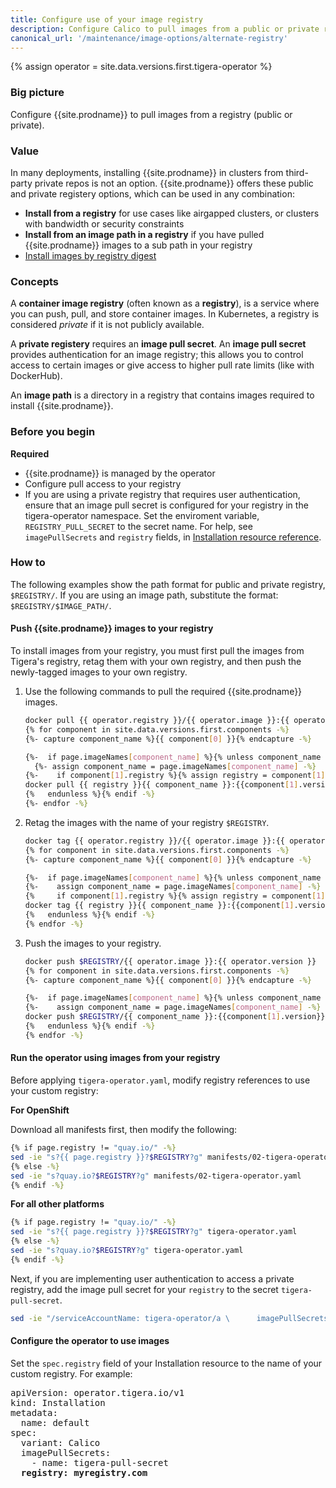 ```yaml
---
title: Configure use of your image registry 
description: Configure Calico to pull images from a public or private registry. 
canonical_url: '/maintenance/image-options/alternate-registry'
---
```


{% assign operator = site.data.versions.first.tigera-operator %}

### Big picture

Configure {{site.prodname}} to pull images from a registry (public or private).

### Value

In many deployments, installing {{site.prodname}} in clusters from third-party private repos is not an option. {{site.prodname}} offers these public and private registery options, which can be used in any combination: 

- **Install from a registry** for use cases like airgapped clusters, or clusters with bandwidth or security constraints
- **Install from an image path in a registry** if you have pulled {{site.prodname}} images to a sub path in your registry
- [Install images by registry digest]({{site.baseurl}}/maintenance/image-options/imageset)

### Concepts

A **container image registry** (often known as a **registry**), is a service where you can push, pull, and store container images. In Kubernetes, a registry is considered *private* if it is not publicly available.

A **private registery** requires an **image pull secret**. An **image pull secret** provides authentication for an image registry; this allows you to control access to certain images or give access to higher pull rate limits (like with DockerHub).

An **image path** is a directory in a registry that contains images required to install {{site.prodname}}.

### Before you begin

**Required**

- {{site.prodname}} is managed by the operator
- Configure pull access to your registry
- If you are using a private registry that requires user authentication, ensure that an image pull secret is configured for your registry in the tigera-operator namespace. Set the enviroment variable, `REGISTRY_PULL_SECRET` to the secret name. For help, see `imagePullSecrets` and `registry` fields, in [Installation resource reference]({{site.baseurl}}/reference/installation/api).

### How to

The following examples show the path format for public and private registry, `$REGISTRY/`. If you are using an image path, substitute the format: `$REGISTRY/$IMAGE_PATH/`.

#### Push {{site.prodname}} images to your registry

To install images from your registry, you must first pull the images from Tigera's registry, retag them with your own registry, and then push the newly-tagged images to your own registry.

1. Use the following commands to pull the required {{site.prodname}} images.

   ```bash
   docker pull {{ operator.registry }}/{{ operator.image }}:{{ operator.version }}
   {% for component in site.data.versions.first.components -%}
   {%- capture component_name %}{{ component[0] }}{% endcapture -%}

   {%-  if page.imageNames[component_name] %}{% unless component_name contains "flannel" -%}
     {%- assign component_name = page.imageNames[component_name] -%}
   {%-    if component[1].registry %}{% assign registry = component[1].registry | append: "/" %}{% else %}{% assign registry = page.registry -%} {% endif -%}
   docker pull {{ registry }}{{ component_name }}:{{component[1].version}}
   {%   endunless %}{% endif -%}
   {%- endfor -%}
   ```

1. Retag the images with the name of your registry `$REGISTRY`. 

   ```bash
   docker tag {{ operator.registry }}/{{ operator.image }}:{{ operator.version }} $REGISTRY/{{ operator.image }}:{{ operator.version }}
   {% for component in site.data.versions.first.components -%}
   {%- capture component_name %}{{ component[0] }}{% endcapture -%}

   {%-  if page.imageNames[component_name] %}{% unless component_name contains "flannel" -%}
   {%-    assign component_name = page.imageNames[component_name] -%}
   {%     if component[1].registry %}{% assign registry = component[1].registry | append: "/" %}{% else %}{% assign registry = page.registry -%} {% endif -%}
   docker tag {{ registry }}{{ component_name }}:{{component[1].version}} $REGISTRY/{{ component_name }}:{{component[1].version}}
   {%   endunless %}{% endif -%}
   {% endfor -%}
   ```

1. Push the images to your registry.

   ```bash
   docker push $REGISTRY/{{ operator.image }}:{{ operator.version }}
   {% for component in site.data.versions.first.components -%}
   {%- capture component_name %}{{ component[0] }}{% endcapture -%}

   {%-  if page.imageNames[component_name] %}{% unless component_name contains "flannel" -%}
   {%-    assign component_name = page.imageNames[component_name] -%}
   docker push $REGISTRY/{{ component_name }}:{{component[1].version}}
   {%   endunless %}{% endif -%}
   {% endfor -%}
   ```

#### Run the operator using images from your registry


Before applying `tigera-operator.yaml`, modify registry references to use your custom registry:

**For OpenShift**

Download all manifests first, then modify the following:

```bash
{% if page.registry != "quay.io/" -%}
sed -ie "s?{{ page.registry }}?$REGISTRY?g" manifests/02-tigera-operator.yaml
{% else -%}
sed -ie "s?quay.io?$REGISTRY?g" manifests/02-tigera-operator.yaml
{% endif -%}
```

**For all other platforms**

```bash
{% if page.registry != "quay.io/" -%}
sed -ie "s?{{ page.registry }}?$REGISTRY?g" tigera-operator.yaml
{% else -%}
sed -ie "s?quay.io?$REGISTRY?g" tigera-operator.yaml
{% endif -%}
```

Next, if you are implementing user authentication to access a private registry, add the image pull secret for your `registry` to the secret `tigera-pull-secret`.

```bash
sed -ie "/serviceAccountName: tigera-operator/a \      imagePullSecrets:\n\      - name: $REGISTRY_PULL_SECRET"  tigera-operator.yaml
```

#### Configure the operator to use images

Set the `spec.registry` field of your Installation resource to the name of your custom registry. For example:

<pre>
apiVersion: operator.tigera.io/v1
kind: Installation
metadata:
  name: default
spec:
  variant: Calico
  imagePullSecrets:
    - name: tigera-pull-secret
  <b>registry: myregistry.com</b>
</pre>
